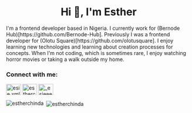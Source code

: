 <h1 align="center">Hi 👋, I'm Esther</h1>
<p>I'm a frontend developer based in Nigeria. I currently work for (Bernode Hub)[https://github.com/Bernode-Hub]. Previously I was a frontend developer for (Olotu Square)[https://github.com/olotusquare]. I enjoy learning new technologies and learning about creation processes for concepts. When I'm not coding, which is sometimes rare, I enjoy watching horror movies or taking a walk outside my home.</p>

<h3 align="left">Connect with me:</h3>
<p align="left">
<a href="https://twitter.com/esie.xml" target="blank"><img align="center" src="https://raw.githubusercontent.com/rahuldkjain/github-profile-readme-generator/master/src/images/icons/Social/twitter.svg" alt="esie.xml" height="30" width="40" /></a>
<a href="https://linkedin.com/in/estherchinda" target="blank"><img align="center" src="https://raw.githubusercontent.com/rahuldkjain/github-profile-readme-generator/master/src/images/icons/Social/linked-in-alt.svg" alt="estherchinda" height="30" width="40" /></a>
<a href="https://instagram.com/_esieeee" target="blank"><img align="center" src="https://raw.githubusercontent.com/rahuldkjain/github-profile-readme-generator/master/src/images/icons/Social/instagram.svg" alt="_esieeee" height="30" width="40" /></a>
</p>

<p><img align="left" src="https://github-readme-stats.vercel.app/api/top-langs?username=estherchinda&show_icons=true&locale=en&layout=compact" alt="estherchinda" /></p>

<p>&nbsp;<img align="center" src="https://github-readme-stats.vercel.app/api?username=estherchinda&show_icons=true&locale=en" alt="estherchinda" /></p>

